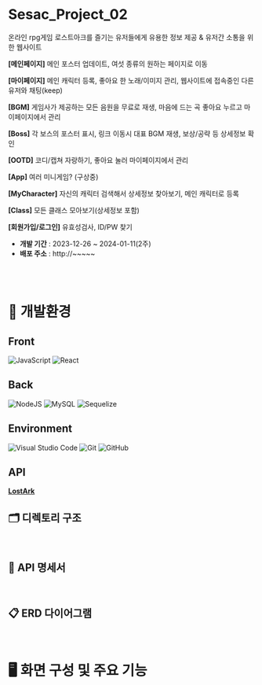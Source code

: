 # Sesac_Project_02

온라인 rpg게임 로스트아크를 즐기는 유저들에게 유용한 정보 제공 & 유저간 소통을 위한 웹사이트

**[메인페이지]** 메인 포스터 업데이트, 여섯 종류의 원하는 페이지로 이동

**[마이페이지]** 메인 캐릭터 등록, 좋아요 한 노래/이미지 관리, 웹사이트에 접속중인 다른 유저와 채팅(keep)

**[BGM]** 게임사가 제공하는 모든 음원을 무료로 재생, 마음에 드는 곡 좋아요 누르고 마이페이지에서 관리

**[Boss]** 각 보스의 포스터 표시, 링크 이동시 대표 BGM 재생, 보상/공략 등 상세정보 확인

**[OOTD]** 코디/캡쳐 자랑하기, 좋아요 눌러 마이페이지에서 관리

**[App]** 여러 미니게임? (구상중)

**[MyCharacter]** 자신의 캐릭터 검색해서 상세정보 찾아보기, 메인 캐릭터로 등록

**[Class]** 모든 클래스 모아보기(상세정보 포함)

**[회원가입/로그인]** 유효성검사, ID/PW 찾기

- **개발 기간** : 2023-12-26 ~ 2024-01-11(2주)
- **배포 주소** : http://~~~~~
<br />

<br />

# 🔧 개발환경
## Front
![JavaScript](https://img.shields.io/badge/javascript-%23323330.svg?style=for-the-badge&logo=javascript&logoColor=%23F7DF1E)
![React](https://img.shields.io/badge/React-61DAFB?style=flat-square&logo=React&logoColor=black)

## Back
![NodeJS](https://img.shields.io/badge/node.js-6DA55F?style=for-the-badge&logo=node.js&logoColor=white)
![MySQL](https://img.shields.io/badge/mysql-%2300f.svg?style=for-the-badge&logo=mysql&logoColor=white)
![Sequelize](https://img.shields.io/badge/Sequelize-52B0E7?style=for-the-badge&logo=Sequelize&logoColor=white)

## Environment
![Visual Studio Code](https://img.shields.io/badge/Visual%20Studio%20Code-0078d7.svg?style=for-the-badge&logo=visual-studio-code&logoColor=white)
![Git](https://img.shields.io/badge/git-%23F05033.svg?style=for-the-badge&logo=git&logoColor=white)
![GitHub](https://img.shields.io/badge/github-%23121011.svg?style=for-the-badge&logo=github&logoColor=white)

## API
**[LostArk](https://developer-lostark.game.onstove.com)**

## 🗂️ 디렉토리 구조

<br />

## 📃 API 명세서

<br />

## 📋 ERD 다이어그램

<br />

# 🖥️ 화면 구성 및 주요 기능



